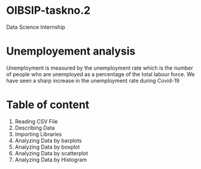 # OIBSIP-taskno.2
Data Science Internship
# Unemployement analysis
Unemployment is measured by the unemployment rate which is the number of people
who are unemployed as a percentage of the total labour force. We have seen a sharp
increase in the unemployment rate during Covid-19
# Table of content
1. Reading CSV File
2. Describing Data
3. Importing Libraries
4. Analyzing Data by barplots
5. Analyzing Data by boxplot
6. Analyzing Data by scatterplot
7. Analyzing Data by Histogram
